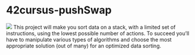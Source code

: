 # 42cursus-pushSwap
<img src="https://user-images.githubusercontent.com/66277966/156378116-760b8bf6-8552-4943-a268-3ae5018ec421.svg" />
This project will make you sort data on a stack, with a limited set of instructions, using the lowest possible number of actions. To succeed you’ll have to manipulate various types of algorithms and choose the most appropriate solution (out of many) for an optimized data sorting.
